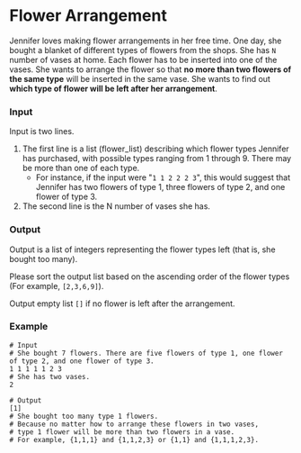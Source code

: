 # Flower Arrangement

Jennifer loves making flower arrangements in her free time. 
One day, she bought a blanket of different types of flowers from the shops. 
She has `N` number of vases at home. 
Each flower has to be inserted into one of the vases. 
She wants to arrange the flower so that **no more than two flowers of the same type** 
will be inserted in the same vase. 
She wants to find out **which type of flower will be left after her arrangement**. 

### Input
Input is two lines. 
1. The first line is a list (flower_list) describing which flower types Jennifer has purchased, 
with possible types ranging from 1 through 9. There may be more than one of each type. 
   - For instance, if the input were "`1 1 2 2 2 3`", this would suggest that Jennifer has two 
   flowers of type 1, three flowers of type 2, and one flower of type 3. 
2. The second line is the N number of vases she has. 

### Output
Output is a list of integers representing the flower types left (that is, she bought too many). 

Please sort the output list based on the ascending order of the flower types (For example, `[2,3,6,9]`). 

Output empty list `[]` if no flower is left after the arrangement.


### Example
``` 
# Input
# She bought 7 flowers. There are five flowers of type 1, one flower of type 2, and one flower of type 3.
1 1 1 1 1 2 3 
# She has two vases.
2
``` 
``` 
# Output
[1]
# She bought too many type 1 flowers. 
# Because no matter how to arrange these flowers in two vases, 
# type 1 flower will be more than two flowers in a vase. 
# For example, {1,1,1} and {1,1,2,3} or {1,1} and {1,1,1,2,3}.
```
